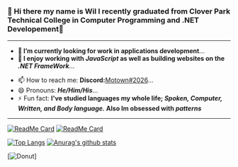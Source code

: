 ### 🦉 Hi there my name is Wil I recently graduated from Clover Park Technical College in Computer Programming and .NET Developement🦉
---


- **🔭 I’m currently looking for work in applications development**...
- **🌱 I enjoy working with _JavaScript_ as well as building websites on the _.NET FrameWork_**...
<!-- 👯 I’m looking to collaborate on ... -->
<!-- 🤔 I’m looking for help with ... -->
<!-- 💬 Ask me about ... -->
- 📫 How to reach me:  **Discord:**[Motown#2026](https://discord.com/new)...
- 😄 Pronouns: **_He/Him/His_**...
- ⚡ Fun fact: **I've studied languages my whole life; _Spoken, Computer, Written, and Body language._ Also Im obsessed with _patterns_**
---
[![ReadMe Card](https://github-readme-stats.vercel.app/api/pin/?username=motionlessness&repo=eCommerceSite&theme=radical)](https://github.com/Motionlessness/eCommerceSite)
[![ReadMe Card](https://github-readme-stats.vercel.app/api/pin/?username=motionlessness&repo=NeonShooter&theme=radical)](https://github.com/Motionlessness/NeonShooter)

[![Top Langs](https://github-readme-stats.vercel.app/api/top-langs/?username=motionlessness&layout=compact&theme=radical)](https://github.com/anuraghazra/github-readme-stats)
[![Anurag's github stats](https://github-readme-stats.vercel.app/api?username=motionlessness&show_icons=true&theme=radical)](https://github.com/anuraghazra/github-readme-stats)


[![Donut](https://repository-images.githubusercontent.com/285044262/ce8b7900-07c9-11eb-99aa-6cdf26b6d551)]
